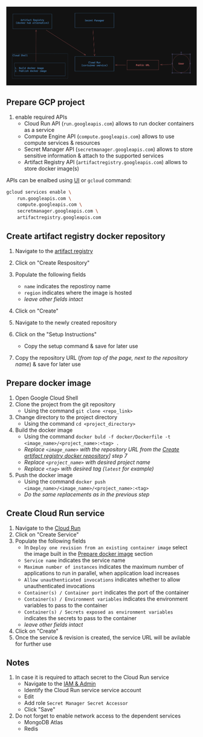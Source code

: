 ![Deployment services](./images/deployment-services.png)

## Prepare GCP project
1. enable required APIs
    -  Cloud Run API (`run.googleapis.com`) allows to run docker containers as a service
    -  Compute Engine API (`compute.googleapis.com`) allows to use compute services & resources
    -  Secret Manager API (`secretmanager.googleapis.com`) allows to store sensitive information & attach to the supported services
    -  Artifact Registry API (`artifactregistry.googleapis.com`) allows to store docker image(s)

APIs can be enalbed using [UI](https://console.cloud.google.com/apis/library) or `gcloud` command:
```bash
gcloud services enable \
    run.googleapis.com \
    compute.googleapis.com \
    secretmanager.googleapis.com \
    artifactregistry.googleapis.com
```

## Create artifact registry docker repository
1. Navigate to the [artifact registry](https://console.cloud.google.com/artifacts)
2. Click on "Create Respository"
3. Populate the following fields
    - `name` indicates the repostiroy name
    - `region` indicates where the image is hosted
    - *leave other fields intact*
4. Click on "Create"

5. Navigate to the newly created repository
6. Click on the "Setup Instructions"
    - Copy the setup command & save for later use
7. Copy the repository URL (*from top of the page, next to the repository name*) & save for later use

## Prepare docker image
1. Open Google Cloud Shell
2. Clone the project from the git repository
    - Using the command `git clone <repo_link>`
3. Change directory to the project directory
    - Using the command `cd <project_directory>`
4. Build the docker image
    - Using the command `docker buld -f docker/Dockerfile -t <image_name>/<project_name>:<tag> .`
    - *Replace `<image_name>` with the repository URL from the [Create artifact registry docker repository](#create-artifact-registry-docker-repository)] step 7*
    - *Replace `<project_name>` with desired project name*
    - *Replace `<tag>` with desired tag (`latest` for example)*
5. Push the docker image
    - Using the command `docker push <image_name>/<image_name>/<project_name>:<tag>`
    - *Do the same replacements as in the previous step*

## Create Cloud Run service
1. Navigate to the [Cloud Run](https://console.cloud.google.com/run)
2. Click on "Create Service"
3. Populate the following fields
    - In `Deploy one revision from an existing container image` select the image built in the [Prepare docker image](#prepare-docker-image) section
    - `Service name` indicates the service name
    - `Maximum number of instances` indicates the maximum number of applications to run in parallel, when application load increases
    - `Allow unauthenticated invocations` indicates whether to allow unauthenticated invocations
    - `Container(s) / Container port` indicates the port of the container
    - `Container(s) / Environment variables` indicates the environment variables to pass to the container
    - `Container(s) / Secrets exposed as environment variables` indicates the secrets to pass to the container
    - *leave other fields intact*
4. Click on "Create"
5. Once the service & revision is created, the service URL will be avilable for further use

## Notes
1. In case it is required to attach secret to the Cloud Run service
    - Navigate to the [IAM & Admin](https://console.cloud.google.com/iam-admin)
    - Identify the Cloud Run service service account
    - Edit
    - Add role `Secret Manager Secret Accessor`
    - Click "Save"
2. Do not forget to enable network access to the dependent services
    - MongoDB Atlas
    - Redis
